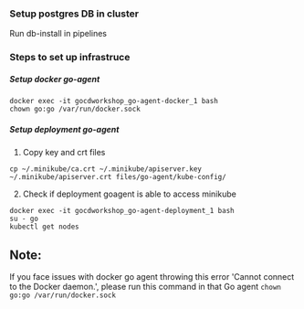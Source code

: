 
### Setup postgres DB in cluster
Run db-install in pipelines

### Steps to set up infrastruce

##### Setup docker go-agent

```docker exec -it gocdworkshop_go-agent-docker_1 bash``` <br />
```chown go:go /var/run/docker.sock```

##### Setup deployment go-agent

1. Copy key and crt files

```cp ~/.minikube/ca.crt ~/.minikube/apiserver.key ~/.minikube/apiserver.crt files/go-agent/kube-config/```

2. Check if deployment goagent is able to access minikube

```docker exec -it gocdworkshop_go-agent-deployment_1 bash``` <br />
```su - go``` <br />
```kubectl get nodes``` <br />

## Note: 
If you face issues with docker go agent throwing this error 'Cannot connect to the Docker daemon.',
please run this command in that Go agent ```chown go:go /var/run/docker.sock```
